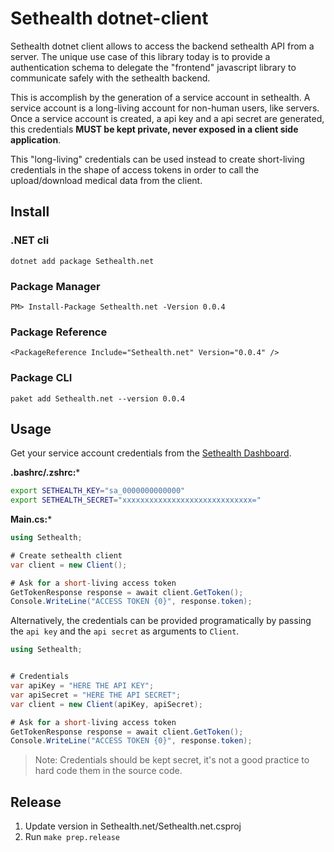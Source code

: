 # Sethealth dotnet-client

Sethealth dotnet client allows to access the backend sethealth API from a server. The unique use case of this library today is to provide a authentication schema to delegate the "frontend" javascript library to communicate safely with the sethealth backend.

This is accomplish by the generation of a service account in sethealth. A service account is a long-living account for non-human users, like servers. Once a service account is created, a api key and a api secret are generated, this credentials **MUST be kept private, never exposed in a client side application**.

This "long-living" credentials can be used instead to create short-living credentials in the shape of access tokens in order to call the upload/download medical data from the client.

## Install

### .NET cli
```
dotnet add package Sethealth.net
```

### Package Manager
```
PM> Install-Package Sethealth.net -Version 0.0.4
```

### Package Reference
```
<PackageReference Include="Sethealth.net" Version="0.0.4" />
```

### Package CLI
```
paket add Sethealth.net --version 0.0.4
```

## Usage

Get your service account credentials from the [Sethealth Dashboard](https://dashboard.set.health).

**.bashrc/.zshrc:***

```bash
export SETHEALTH_KEY="sa_0000000000000"
export SETHEALTH_SECRET="xxxxxxxxxxxxxxxxxxxxxxxxxxxxx="
```

**Main.cs:***

```c#
using Sethealth;

# Create sethealth client
var client = new Client();

# Ask for a short-living access token
GetTokenResponse response = await client.GetToken();
Console.WriteLine("ACCESS TOKEN {0}", response.token);
```

Alternatively, the credentials can be provided programatically by passing the `api key` and the `api secret` as arguments to `Client`.

```c#
using Sethealth;


# Credentials
var apiKey = "HERE THE API KEY";
var apiSecret = "HERE THE API SECRET";
var client = new Client(apiKey, apiSecret);

# Ask for a short-living access token
GetTokenResponse response = await client.GetToken();
Console.WriteLine("ACCESS TOKEN {0}", response.token);
```

>Note: Credentials should be kept secret, it's not a good practice to hard code them in the source code.


## Release

1. Update version in Sethealth.net/Sethealth.net.csproj
2. Run `make prep.release`
